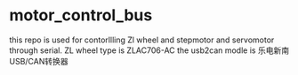 # motor_control_bus
this repo is used for contorllling Zl wheel and stepmotor and servomotor through serial.
ZL wheel type is ZLAC706-AC
the usb2can modle is 乐电新南 USB/CAN转换器
